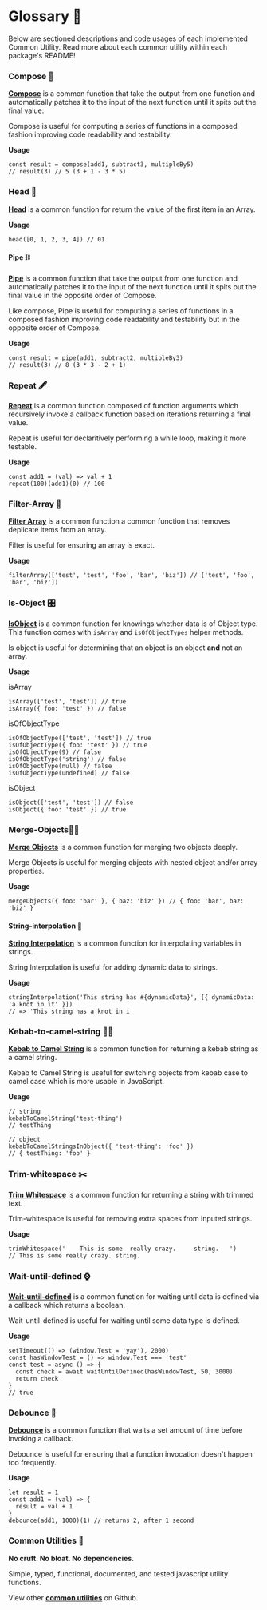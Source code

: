 # Glossary 📒

Below are sectioned descriptions and code usages of each implemented Common Utility. Read more about each common utility within each package's README!

### Compose 🚂

[**Compose**](https://github.com/yowainwright/common-utilities/blob/master/packages/compose) is a common function that take the output from one function and automatically patches it to the input of the next function until it spits out the final value.

Compose is useful for computing a series of functions in a composed fashion improving code readability and testability.

**Usage**

```text
const result = compose(add1, subtract3, multipleBy5)
// result(3) // 5 (3 + 1 - 3 * 5)
```

### Head 👤

[**Head**](https://github.com/yowainwright/common-utilities/blob/master/packages/head) is a common function for return the value of the first item in an Array.

**Usage**

```text
head([0, 1, 2, 3, 4]) // 01
```

#### Pipe ⛓

[**Pipe**](https://github.com/yowainwright/common-utilities/blob/master/packages/pipe) is a common function that take the output from one function and automatically patches it to the input of the next function until it spits out the final value in the opposite order of Compose.

Like compose, Pipe is useful for computing a series of functions in a composed fashion improving code readability and testability but in the opposite order of Compose.

**Usage**

```text
const result = pipe(add1, subtract2, multipleBy3)
// result(3) // 8 (3 * 3 - 2 + 1)
```

### Repeat 🖋

[**Repeat**](https://github.com/yowainwright/common-utilities/blob/master/packages/repeat) is a common function composed of function arguments which recursively invoke a callback function based on iterations returning a final value.

Repeat is useful for declaritively performing a while loop, making it more testable.

**Usage**

```text
const add1 = (val) => val + 1
repeat(100)(add1)(0) // 100
```

### Filter-Array 🧹

[**Filter Array**](https://github.com/yowainwright/common-utilities/blob/master/packages/filter-array) is a common function a common function that removes deplicate items from an array.

Filter is useful for ensuring an array is exact.

**Usage**

```text
filterArray(['test', 'test', 'foo', 'bar', 'biz']) // ['test', 'foo', 'bar', 'biz'])
```

### Is-Object 🎛

[**IsObject**](https://github.com/yowainwright/common-utilities/blob/master/packages/is-object) is a common function for knowings whether data is of Object type. This function comes with `isArray` and `isOfObjectTypes` helper methods.

Is object is useful for determining that an object is an object **and** not an array.

**Usage**

isArray

```text
isArray(['test', 'test']) // true
isArray({ foo: 'test' }) // false
```

isOfObjectType

```text
isOfObjectType(['test', 'test']) // true
isOfObjectType({ foo: 'test' }) // true
isOfObjectType(9) // false
isOfObjectType('string') // false
isOfObjectType(null) // false
isOfObjectType(undefined) // false
```

isObject

```text
isObject(['test', 'test']) // false
isObject({ foo: 'test' }) // true
```

### Merge-Objects👯‍♂️

[**Merge Objects**](https://github.com/yowainwright/common-utilities/blob/master/packages/merge-objects) is a common function for merging two objects deeply.

Merge Objects is useful for merging objects with nested object and/or array properties.

**Usage**

```text
mergeObjects({ foo: 'bar' }, { baz: 'biz' }) // { foo: 'bar', baz: 'biz' }
```

#### String-interpolation 🧵

[**String Interpolation**](https://github.com/yowainwright/common-utilities/blob/master/packages/string-interpolation) is a common function for interpolating variables in strings.

String Interpolation is useful for adding dynamic data to strings.

**Usage**

```text
stringInterpolation('This string has #{dynamicData}', [{ dynamicData: 'a knot in it' }])
// => 'This string has a knot in i
```

### Kebab-to-camel-string 🍢🐫

[**Kebab to Camel String**](https://github.com/yowainwright/common-utilities/blob/master/packages/kebab-to-camel-string) is a common function for returning a kebab string as a camel string.

Kebab to Camel String is useful for switching objects from kebab case to camel case which is more usable in JavaScript.

**Usage**

```text
// string
kebabToCamelString('test-thing')
// testThing

// object
kebabToCamelStringsInObject({ 'test-thing': 'foo' })
// { testThing: 'foo' }
```

### Trim-whitespace ✂️

[**Trim Whitespace**](https://github.com/yowainwright/common-utilities/blob/master/packages/trim-whitespace) is a common function for returning a string with trimmed text.

Trim-whitespace is useful for removing extra spaces from inputed strings.

**Usage**

```text
trimWhitespace('    This is some  really crazy.     string.   ')
// This is some really crazy. string.
```

### Wait-until-defined ⌚️

[**Wait-until-defined**](https://github.com/yowainwright/common-utilities/blob/master/packages/wait-until-defined) is a common function for waiting until data is defined via a callback which returns a boolean.

Wait-until-defined is useful for waiting until some data type is defined.

**Usage**

```text
setTimeout(() => (window.Test = 'yay'), 2000)
const hasWindowTest = () => window.Test === 'test'
const test = async () => {
  const check = await waitUntilDefined(hasWindowTest, 50, 3000)
  return check
}
// true
```

### Debounce 🏓

[**Debounce**](https://github.com/yowainwright/common-utilities/blob/master/packages/bedounce) is a common function that waits a set amount of time before invoking a callback.

Debounce is useful for ensuring that a function invocation doesn't happen too frequently.

**Usage**

```text
let result = 1
const add1 = (val) => {
  result = val + 1
}
debounce(add1, 1000)(1) // returns 2, after 1 second
```

### Common Utilities 🧰

**No cruft. No bloat. No dependencies.**

Simple, typed, functional, documented, and tested javascript utility functions.

View other [**common utilities**](https://github.com/yowainwright/common-utilities) on Github.

